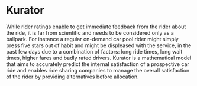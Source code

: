 # Kurator
While rider ratings enable to get immediate feedback from the rider about the ride, it is far from scientific and needs to be considered only as a ballpark.  For instance a regular on-demand car pool rider might simply press five stars out of habit and might be displeased with the service, in the past few days due to a combination of factors: long ride times, long wait times, higher fares and badly rated drivers.  Kurator is a mathematical model that aims to accurately predict the internal satisfaction of a prospective car ride and enables ride sharing companies to manage the overall satisfaction of the rider by providing alternatives before allocation.
